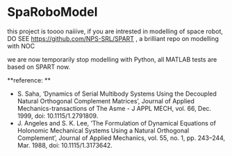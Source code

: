 # SpaRoboModel

this project is toooo naiiive, if you are intrested in modelling of space robot, DO SEE https://github.com/NPS-SRL/SPART , a brilliant repo on modelling with NOC

we are now temporarily stop modelling with Python, all MATLAB tests are based on SPART now.

**reference: **
+ S. Saha, ‘Dynamics of Serial Multibody Systems Using the Decoupled Natural Orthogonal Complement Matrices’, Journal of Applied Mechanics-transactions of The Asme - J APPL MECH, vol. 66, Dec. 1999, doi: 10.1115/1.2791809.
+ J. Angeles and S. K. Lee, ‘The Formulation of Dynamical Equations of Holonomic Mechanical Systems Using a Natural Orthogonal Complement’, Journal of Applied Mechanics, vol. 55, no. 1, pp. 243–244, Mar. 1988, doi: 10.1115/1.3173642.
